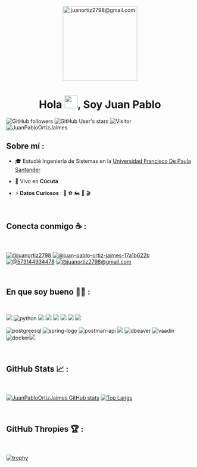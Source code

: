 <div align="center" width="50" >
    <img alt="juanortiz2798@gmail.com" src="https://avatars.githubusercontent.com/u/43146002?v=4" width="200" />
</div>
<h1 align="center">Hola <img src="https://media.giphy.com/media/hvRJCLFzcasrR4ia7z/giphy.gif" width="35">, Soy Juan Pablo</h1>

![GitHub followers](https://img.shields.io/github/followers/JuanPabloOrtizJaimes?style=social) ![GitHub User's stars](https://img.shields.io/github/stars/JuanPabloOrtizJaimes?style=social) ![Visitor](https://visitor-badge.laobi.icu/badge?page_id=JuanPabloOrtizJaimes.repoName) <img src="https://komarev.com/ghpvc/?username=JuanPabloOrtizJaimes" alt="JuanPabloOrtizJaimes" />

## Sobre mí :

<!--- - 🏢 I am currently working as a **Senior Software Engineer** at [HCL Technologies Lanka](https://hclsrilanka.com/contact-us/) 
- 🏢 Former **Software Engineer** at [iLabs](https://www.ilabs.lk/) -->
- 🎓 Estudié Ingeniería de Sistemas en la [Universidad Francisco De Paula Santander](https://ww2.ufps.edu.co/)

- 🏡 Vivo en **Cúcuta**
- ⚡ **Datos Curiosos** : 🍕 ⚽ 🏍️ 🍔 🎬

<br>

## Conecta conmigo ☕ :

<br>

[![@juanortiz2798](https://img.icons8.com/fluency/48/000000/instagram-new.png "@juanortiz2798")](https://www.instagram.com/juanortiz2798/) <!---[![@AnushkaWijegoonawardana97](https://img.icons8.com/fluency/48/000000/facebook.png "@AnushkaWijegoonawardana97")](https://www.facebook.com/AnushkaWijegoonawardana97) --> [![@juan-pablo-ortiz-jaimes-17a1b622b](https://img.icons8.com/fluency/48/000000/linkedin.png "@juan-pablo-ortiz-jaimes-17a1b622b")](https://www.linkedin.com/in/juan-pablo-ortiz-jaimes-17a1b622b/) <!---[![@anushka_wije](https://img.icons8.com/fluency/48/000000/twitter-squared.png "@anushka_wije")](https://twitter.com/anushka_wije)--> [![@573144934478](https://img.icons8.com/fluency/48/000000/phone-disconnected.png "@573144934478")](tel:+573144934478) [![@juanortiz2798@gmail.com](https://img.icons8.com/fluency/48/000000/apple-mail.png "@juanortiz2798@gmail.com")](juanortiz2798@gmail.com)

<br>

## En que soy bueno 🧑‍💻 :

<br>



<img src="https://img.icons8.com/color/48/000000/java-coffee-cup-logo--v1.png"/> <img src="https://img.icons8.com/color/48/python.png" alt="python"/> <img src="https://icons.iconarchive.com/icons/fa-team/fontawesome-brands/48/FontAwesome-Brands-Golang-icon.png"> <img src="https://icons.iconarchive.com/icons/simpleicons-team/simple/48/cpanel-icon.png" > <img src="https://icons.iconarchive.com/icons/mybaco/baco-flurry/48/XAMPP-icon.png"> <img src="https://img.icons8.com/fluency/48/000000/wordpress.png"/> <img src="https://img.icons8.com/color/48/000000/mysql-logo.png"/>  <img src="https://img.icons8.com/color/48/000000/mongodb.png"/> 

<img src="https://img.icons8.com/color/48/postgreesql.png" alt="postgreesql"/> <img src="https://img.icons8.com/color/48/spring-logo.png" alt="spring-logo"/> <img  src="https://img.icons8.com/dusk/48/postman-api.png" alt="postman-api"/> <img src="https://icons.iconarchive.com/icons/papirus-team/papirus-apps/48/insomnia-icon.png">
<img  src="https://img.icons8.com/dusk/48/dbeaver.png" alt="dbeaver"/> <img src="https://img.icons8.com/windows/48/vaadin.png" alt="vaadin"/> <img src="https://img.icons8.com/color/48/docker.png" alt="docker"/><img src="https://icons.iconarchive.com/icons/tatice/operating-systems/48/Linux-icon.png">


<br>

## GitHub Stats 📈 :

<br>


[![JuanPabloOrtizJaimes GitHub stats](https://github-readme-stats.vercel.app/api?username=JuanPabloOrtizJaimes&theme=algolia)](https://github.com/JuanPabloOrtizJaimes/github-readme-stats) [![Top Langs](https://github-readme-stats.vercel.app/api/top-langs/?username=JuanPabloOrtizJaimes&theme=algolia)](https://github.com/JuanPabloOrtizJaimes/github-readme-stats) 

<br>

## GitHub Thropies 🏆 :

<br>

[![trophy](https://github-profile-trophy.vercel.app/?username=JuanPabloOrtizJaimes)](https://github.com/JuanPabloOrtizJaimes/github-profile-trophy)

<br>

